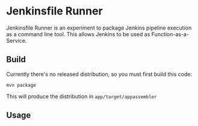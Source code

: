 # Jenkinsfile Runner
Jenkinsfile Runner is an experiment to package Jenkins pipeline execution as a command line tool.
This allows Jenkins to be used as Function-as-a-Service.

## Build
Currently there's no released distribution, so you must first build this code:
```
mvn package
```
This will produce the distribution in `app/target/appassembler`

## Usage
